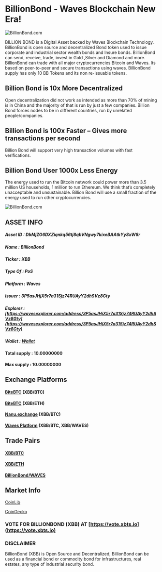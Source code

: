 # BillionBond - Waves Blockchain New Era!
![BillionBond.com](https://billionbond.com/wp-content/uploads/2018/07/cropped-BillionBond-2.png)

BILLION BOND is a Digital Asset backed by Waves Blockchain Technology. BillionBond is open source and decentralized Bond token used to issue corporate and industrial sector wealth bonds and Insure bonds. BillionBond can send, receive, trade, invest in Gold ,Silver and Diamond and more. BillionBond can trade with all major cryptocurrencies Bitcoin and Waves. Its based on peer-to-peer and secure transactions using waves. BillionBond supply has only 10 BB Tokens and its non re-issuable tokens.

## Billion Bond is 10x More Decentralized

Open decentralization did not work as intended as more than 70% of mining is in China and the majority of that is run by just a few companies. Billion Bond forces nodes to be in different countries, run by unrelated people/companies.

## Billion Bond is 100x Faster – Gives more transactions per second
Billion Bond will support very high transaction volumes with fast verifications.

## Billion Bond User 1000x Less Energy
The energy used to run the Bitcoin network could power more than 3.5 million US households, 1 million to run Ethereum. We think that’s completely unacceptable and unsustainable. Billion Bond will use a small fraction of the energy used to run other cryptocurrencies.

![BillionBond.com](https://billionbond.com/wp-content/uploads/2018/12/bb-logo.png)

## ASSET INFO
##### Asset ID          : DbMjZG6DXZiqnkq56tj8qbVNgwy7kixeBAAtkYySxW8r
##### Name              : BillionBond
##### Ticker            : XBB
##### Type Of           : PoS
##### Platform          : Waves
##### Issuer            : 3P5asJHjX5r7a31Sjz74RUAyY2dhSVz8Gty
##### Explorer          : [https://wavesexplorer.com/address/3P5asJHjX5r7a31Sjz74RUAyY2dhSVz8Gty](https://wavesexplorer.com/address/3P5asJHjX5r7a31Sjz74RUAyY2dhSVz8Gty)
##### Wallet          : [Wallet](https://wallet.billionbond.com/)
#### Total supply      : 10.00000000
#### Max supply        : 10.00000000

## Exchange Platforms
#### [BiteBTC](https://bitebtc.com/trade/xbb_btc) (XBB/BTC)
#### [BiteBTC](https://bitebtc.com/trade/xbb_eth) (XBB/ETH)
#### [Nanu.exchange](https://nanu.exchange/exchange#btc_xbb) (XBB/BTC)
#### [Waves Platform](https://client.wavesplatform.com) (XBB/BTC, XBB/WAVES)

## Trade Pairs
#### [XBB/BTC](https://bitebtc.com/trade/xbb_btc)
#### [XBB/ETH](https://bitebtc.com/trade/xbb_eth)
#### [BillionBond/WAVES](https://client.wavesplatform.com/)

## Market Info
[CoinLib](https://coinlib.io/coin/XBB/BillionBond)

[CoinGecko](https://www.coingecko.com/en/coins/billionbond)

### VOTE FOR BILLIONBOND (XBB) AT [https://vote.xbts.io](https://vote.xbts.io)

### DISCLAIMER
BillionBond (XBB) is Open Source and Decentralized, BillionBond can be used as a financial bond or commodity bond for infrastructures, real estates, any type of industrial security bond. 



